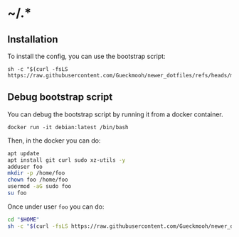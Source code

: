 # ~/.*

## Installation

To install the config, you can use the bootstrap script:

    sh -c "$(curl -fsLS https://raw.githubusercontent.com/Gueckmooh/newer_dotfiles/refs/heads/main/bootstrap.sh)"

## Debug bootstrap script

You can debug the bootstrap script by running it from a docker container.

    docker run -it debian:latest /bin/bash

Then, in the docker you can do:

``` sh
apt update
apt install git curl sudo xz-utils -y
adduser foo
mkdir -p /home/foo
chown foo /home/foo
usermod -aG sudo foo
su foo
```

Once under user `foo` you can do:

``` sh
cd "$HOME"
sh -c "$(curl -fsLS https://raw.githubusercontent.com/Gueckmooh/newer_dotfiles/refs/heads/main/bootstrap.sh)"
```
